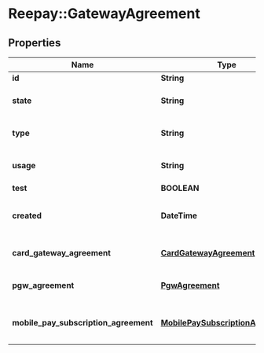 # Reepay::GatewayAgreement

## Properties
Name | Type | Description | Notes
------------ | ------------- | ------------- | -------------
**id** | **String** | Agreement id | 
**state** | **String** | Agreement state: &#x60;active&#x60;, &#x60;disabled&#x60;, &#x60;pending&#x60; or &#x60;deleted&#x60; | 
**type** | **String** | Agreement type: &#x60;card&#x60;, &#x60;viabill&#x60;, &#x60;mobilepay&#x60;, &#x60;mobilepay_subscription&#x60; | 
**usage** | **String** | Agreement payment type usage: &#x60;single&#x60;, &#x60;reusable&#x60;, &#x60;subscription&#x60; | 
**test** | **BOOLEAN** | Test agreement or not | 
**created** | **DateTime** | Date when the agreement was created. In [ISO-8601](http://en.wikipedia.org/wiki/ISO_8601) extended offset date-time format. | 
**card_gateway_agreement** | [**CardGatewayAgreement**](CardGatewayAgreement.md) | Card gateway agreement details in case of card gateway | [optional] 
**pgw_agreement** | [**PgwAgreement**](PgwAgreement.md) | Payment gateway in case of payment gateway | [optional] 
**mobile_pay_subscription_agreement** | [**MobilePaySubscriptionAgreement**](MobilePaySubscriptionAgreement.md) | MobilePay subscription agreement details in case of MobilePay subscription | [optional] 



